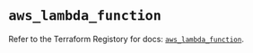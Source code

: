# `aws_lambda_function`

Refer to the Terraform Registory for docs: [`aws_lambda_function`](https://registry.terraform.io/providers/hashicorp/aws/3.76.1/docs/resources/lambda_function).
